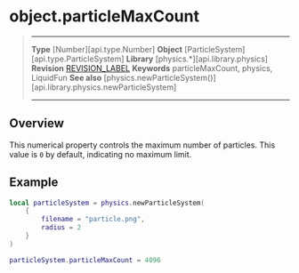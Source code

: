 # object.particleMaxCount

> --------------------- ------------------------------------------------------------------------------------------
> __Type__              [Number][api.type.Number]
> __Object__            [ParticleSystem][api.type.ParticleSystem]
> __Library__           [physics.*][api.library.physics]
> __Revision__          [REVISION_LABEL](REVISION_URL)
> __Keywords__          particleMaxCount, physics, LiquidFun
> __See also__          [physics.newParticleSystem()][api.library.physics.newParticleSystem]
> --------------------- ------------------------------------------------------------------------------------------


## Overview

This numerical property controls the maximum number of particles. This value is `0` by default, indicating no maximum limit.


## Example

``````lua
local particleSystem = physics.newParticleSystem(
	{
		filename = "particle.png",
		radius = 2
	}
)

particleSystem.particleMaxCount = 4096
``````
